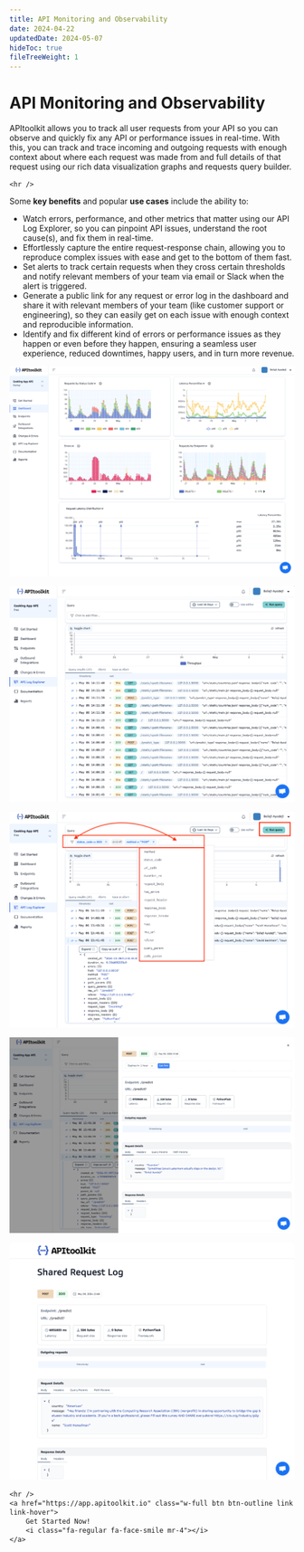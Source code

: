 ```yaml
---
title: API Monitoring and Observability
date: 2024-04-22
updatedDate: 2024-05-07
hideToc: true
fileTreeWeight: 1
---
```


# API Monitoring and Observability

APItoolkit allows you to track all user requests from your API so you can observe and quickly fix any API or performance issues in real-time. With this, you can track and trace incoming and outgoing requests with enough context about where each request was made from and full details of that request using our rich data visualization graphs and requests query builder.

```=html
<hr />
```

Some **key benefits** and popular **use cases** include the ability to:

- Watch errors, performance, and other metrics that matter using our API Log Explorer, so you can pinpoint API issues, understand the root cause(s), and fix them in real-time.
- Effortlessly capture the entire request-response chain, allowing you to reproduce complex issues with ease and get to the bottom of them fast.
- Set alerts to track certain requests when they cross certain thresholds and notify relevant members of your team via email or Slack when the alert is triggered.
- Generate a public link for any request or error log in the dashboard and share it with relevant members of your team (like customer support or engineering), so they can easily get on each issue with enough context and reproducible information.
- Identify and fix different kind of errors or performance issues as they happen or even before they happen, ensuring a seamless user experience, reduced downtimes, happy users, and in turn more revenue.

![Screenshot of APItoolkit dashboard](/docs/dashboard/dashboard/section-3.png)

![Screenshot of APItoolkit dashboard](/docs/dashboard/api-log-explorer/screen-1.png)

![Screenshot of APItoolkit dashboard](/docs/dashboard/api-log-explorer/screen-3.png)

![Screenshot of APItoolkit dashboard](/docs/dashboard/api-log-explorer/screen-2.png)

![Screenshot of APItoolkit dashboard](/docs/dashboard/api-log-explorer/screen-8.png)

```=html
<hr />
<a href="https://app.apitoolkit.io" class="w-full btn btn-outline link link-hover">
    Get Started Now!
    <i class="fa-regular fa-face-smile mr-4"></i>
</a>
```
